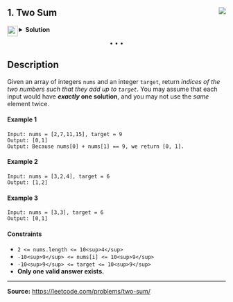 ## 1. Two Sum <img src="https://tinyurl.com/yc5ce92u" align="right">

<details>
<summary>
    <img src="https://git.io/JDE5D" height="24" align="left">
    <b>Solution</b>
</summary>

<br/>

```swift
class Solution {
    func twoSum(_ nums: [Int], _ target: Int) -> [Int] {
        var dict = [Int:Int]()
        for (i, n) in nums.enumerated() {
            if let last = dict[target - n] {
                return [last, i]
            }
            dict[n] = i
        }
        return []
    }
}
```

</details>

<p align="center">• • •</p>

## Description

Given an array of integers `nums` and an integer `target`, return _indices of the two numbers such that they add up to `target`_.
You may assume that each input would have **_exactly_ one solution**, and you may not use the _same_ element twice.

#### Example 1
```
Input: nums = [2,7,11,15], target = 9
Output: [0,1]
Output: Because nums[0] + nums[1] == 9, we return [0, 1].
```

#### Example 2
```
Input: nums = [3,2,4], target = 6
Output: [1,2]
```

#### Example 3
```
Input: nums = [3,3], target = 6
Output: [0,1]
```

#### Constraints

*   `2 <= nums.length <= 10<sup>4</sup>`
*   `-10<sup>9</sup> <= nums[i] <= 10<sup>9</sup>`
*   `-10<sup>9</sup> <= target <= 10<sup>9</sup>`
*   **Only one valid answer exists.**

---

**Source:** https://leetcode.com/problems/two-sum/

<!-- -->

[gist]: https://git.io/JEYEW
[pb]: https://pastebin.com/dmceS55U
[cc]: https://controlc.com/e61c2150
[tb]: https://textbin.net/jbpbnhoa4f
[lcd]: https://leetcode.com/problems/two-sum/discuss/1629845
